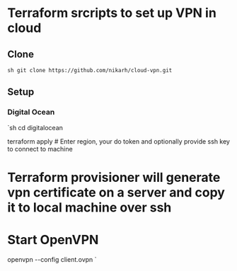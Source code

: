 # Terraform srcripts to set up VPN in cloud

## Clone
`sh
git clone https://github.com/nikarh/cloud-vpn.git
`

## Setup

### Digital Ocean
`sh
cd digitalocean

terraform apply # Enter region, your do token and optionally provide ssh key to connect to machine

# Terraform provisioner will generate vpn certificate on a server and copy it to local machine over ssh

# Start OpenVPN
openvpn --config client.ovpn
`

